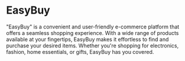 # EasyBuy
"EasyBuy" is a convenient and user-friendly e-commerce platform that offers a seamless shopping experience. With a wide range of products available at your fingertips, EasyBuy makes it effortless to find and purchase your desired items. Whether you're shopping for electronics, fashion, home essentials, or gifts, EasyBuy has you covered.
